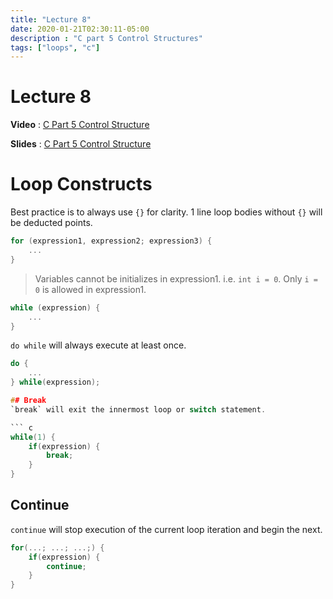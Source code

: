 ```yaml
---
title: "Lecture 8"
date: 2020-01-21T02:30:11-05:00
description : "C part 5 Control Structures"
tags: ["loops", "c"]
---
```


# Lecture 8
**Video** : [C Part 5 Control Structure](https://osu.zoom.us/rec/share/cByZb6Vvbbz8KwBxferZilhsaroeyEtk2szJPnXlf6BjjUuuThcBCmEFRg9bKVIW.3TXAttqUH2Wb9ZO4?startTime=1611238622000)

**Slides** : [C Part 5 Control Structure](https://osu.instructure.com/courses/95904/files/folder/Zoom%20classes?preview=28650858)

# Loop Constructs
Best practice is to always use `{}` for clarity. 1 line loop bodies without `{}` will be deducted points.

``` c
for (expression1, expression2; expression3) {
    ...
}
```
> Variables cannot be initializes in expression1. i.e. `int i = 0`. Only `i = 0` is allowed in expression1.

``` c
while (expression) {
    ...
}
```

`do while` will always execute at least once.
``` c
do {
    ...
} while(expression);

## Break
`break` will exit the innermost loop or switch statement.

``` c
while(1) {
    if(expression) {
        break;
    }
}
```

## Continue
`continue` will stop execution of the current loop iteration and begin the next.

``` c
for(...; ...; ...;) {
    if(expression) {
        continue;
    }
}
```
